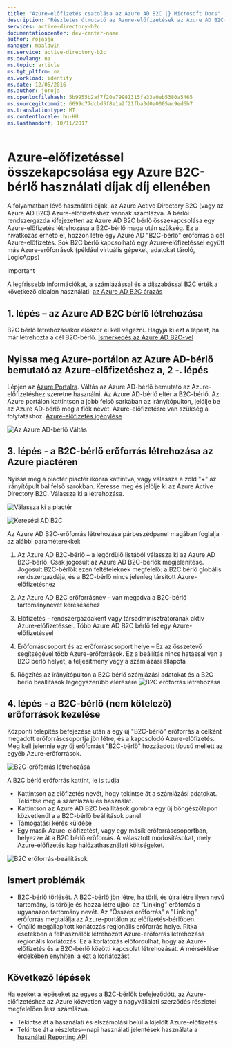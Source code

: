 ```yaml
---
title: "Azure-előfizetés csatolása az Azure AD B2C |} Microsoft Docs"
description: "Részletes útmutató az Azure-előfizetések az Azure AD B2C-bérlő számlázási engedélyezéséhez."
services: active-directory-b2c
documentationcenter: dev-center-name
author: rojasja
manager: mbaldwin
ms.service: active-directory-b2c
ms.devlang: na
ms.topic: article
ms.tgt_pltfrm: na
ms.workload: identity
ms.date: 12/05/2016
ms.author: joroja
ms.openlocfilehash: 5b9955b2af7f20a79981315fa33a0eb5380a5465
ms.sourcegitcommit: 6699c77dcbd5f8a1a2f21fba3d0a0005ac9ed6b7
ms.translationtype: MT
ms.contentlocale: hu-HU
ms.lasthandoff: 10/11/2017
---
```

# <a name="linking-an-azure-subscription-to-an-azure-b2c-tenant-to-pay-for-usage-charges"></a>Azure-előfizetéssel összekapcsolása egy Azure B2C-bérlő használati díjak díj ellenében

A folyamatban lévő használati díjak, az Azure Active Directory B2C (vagy az Azure AD B2C) Azure-előfizetéshez vannak számlázva. A bérlői rendszergazda kifejezetten az Azure AD B2C bérlő összekapcsolása egy Azure-előfizetés létrehozása a B2C-bérlő maga után szükség.  Ez a hivatkozás érhető el, hozzon létre egy Azure AD "B2C-bérlő" erőforrás a cél Azure-előfizetés. Sok B2C bérlő kapcsolható egy Azure-előfizetéssel együtt más Azure-erőforrások (például virtuális gépeket, adatokat tároló, LogicApps)


> [!IMPORTANT]
> A legfrissebb információkat, a számlázással és a díjszabással B2C érték a következő oldalon használati: [az Azure AD B2C árazás](
https://azure.microsoft.com/pricing/details/active-directory-b2c/)

## <a name="step-1---create-an-azure-ad-b2c-tenant"></a>1. lépés – az Azure AD B2C bérlő létrehozása
B2C bérlő létrehozásakor először el kell végezni. Hagyja ki ezt a lépést, ha már létrehozta a cél B2C-bérlő. [Ismerkedés az Azure AD B2C-vel](active-directory-b2c-get-started.md)

## <a name="step-2---open-azure-portal-in-the-azure-ad-tenant-that-shows-your-azure-subscription"></a>Nyissa meg Azure-portálon az Azure AD-bérlő bemutató az Azure-előfizetéshez a, 2 -. lépés
Lépjen az [Azure Portalra](https://portal.azure.com). Váltás az Azure AD-bérlő bemutató az Azure-előfizetéshez szeretne használni. Az Azure AD-bérlő eltér a B2C-bérlő. Az Azure portálon kattintson a jobb felső sarkában az irányítópulton, jelölje be az Azure AD-bérlő meg a fiók nevét. Azure-előfizetésre van szükség a folytatáshoz. [Azure-előfizetés igénylése](https://account.windowsazure.com/signup?showCatalog=True)

![Az Azure AD-bérlő Váltás](./media/active-directory-b2c-how-to-enable-billing/SelectAzureADTenant.png)

## <a name="step-3---create-a-b2c-tenant-resource-in-azure-marketplace"></a>3. lépés - a B2C-bérlő erőforrás létrehozása az Azure piactéren
Nyissa meg a piactér piactér ikonra kattintva, vagy válassza a zöld "+" az irányítópult bal felső sarokban.  Keresse meg és jelölje ki az Azure Active Directory B2C. Válassza ki a létrehozása.

![Válassza ki a piactér](./media/active-directory-b2c-how-to-enable-billing/marketplace.png)

![Keresési AD B2C](./media/active-directory-b2c-how-to-enable-billing/searchb2c.png)

Az Azure AD B2C-erőforrás létrehozása párbeszédpanel magában foglalja az alábbi paraméterekkel:

1. Az Azure AD B2C-bérlő – a legördülő listából válassza ki az Azure AD B2C-bérlő.  Csak jogosult az Azure AD B2C-bérlők megjelenítése.  Jogosult B2C-bérlők ezen feltételeknek megfelelő: a B2C bérlő globális rendszergazdája, és a B2C-bérlő nincs jelenleg társított Azure-előfizetéshez

2. Az Azure AD B2C erőforrásnév - van megadva a B2C-bérlő tartománynevét kereséséhez

3. Előfizetés - rendszergazdaként vagy társadminisztrátorának aktív Azure-előfizetéssel.  Több Azure AD B2C bérlő fel egy Azure-előfizetéssel

4. Erőforráscsoport és az erőforráscsoport helye – Ez az összetevő segítségével több Azure-erőforrások.  Ez a beállítás nincs hatással van a B2C bérlő helyét, a teljesítmény vagy a számlázási állapota

5. Rögzítés az irányítópulton a B2C bérlő számlázási adatokat és a B2C bérlő beállítások legegyszerűbb elérésére ![B2C erőforrás létrehozása](./media/active-directory-b2c-how-to-enable-billing/createresourceb2c.png)

## <a name="step-4---manage-your-b2c-tenant-resources-optional"></a>4. lépés - a B2C-bérlő (nem kötelező) erőforrások kezelése
Központi telepítés befejezése után a egy új "B2C-bérlő" erőforrás a célként megadott erőforráscsoportja jön létre, és a kapcsolódó Azure-előfizetés.  Meg kell jelennie egy új erőforrást "B2C-bérlő" hozzáadott típusú mellett az egyéb Azure-erőforrások.

![B2C-erőforrás létrehozása](./media/active-directory-b2c-how-to-enable-billing/b2cresourcedashboard.png)

A B2C bérlő erőforrás kattint, le is tudja
- Kattintson az előfizetés nevét, hogy tekintse át a számlázási adatokat. Tekintse meg a számlázási és használat.
- Kattintson az Azure AD B2C beállítások gombra egy új böngészőlapon közvetlenül a a B2C-bérlő beállítások panel
- Támogatási kérés küldése
- Egy másik Azure-előfizetést, vagy egy másik erőforráscsoportban, helyezze át a B2C bérlő erőforrás.  A választott módosításokat, mely Azure-előfizetés kap hálózathasználati költségeket.

![B2C erőforrás-beállítások](./media/active-directory-b2c-how-to-enable-billing/b2cresourcesettings.png)

## <a name="known-issues"></a>Ismert problémák
- B2C-bérlő törlését. A B2C-bérlő jön létre, ha törli, és újra létre ilyen nevű tartomány, is törölje és hozza létre újból az "Linking" erőforrás a ugyanazon tartomány nevét.  Az "Összes erőforrás" a "Linking" erőforrás megtalálja az Azure-portálon az előfizetés-bérlőben.
- Önálló megállapított korlátozás regionális erőforrás helye.  Ritka esetekben a felhasználók létrehozott Azure-erőforrás létrehozása regionális korlátozás.  Ez a korlátozás előfordulhat, hogy az Azure-előfizetés és a B2C-bérlő közötti kapcsolat létrehozását. A mérséklése érdekében enyhíteni a ezt a korlátozást.

## <a name="next-steps"></a>Következő lépések
Ha ezeket a lépéseket az egyes a B2C-bérlők befejeződött, az Azure-előfizetéshez az Azure közvetlen vagy a nagyvállalati szerződés részletei megfelelően lesz számlázva.
- Tekintse át a használati és elszámolási belül a kijelölt Azure-előfizetés
- Tekintse át a részletes--napi használati jelentések használata a [használati Reporting API](active-directory-b2c-reference-usage-reporting-api.md)
